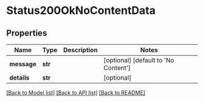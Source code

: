# Status200OkNoContentData

## Properties
Name | Type | Description | Notes
------------ | ------------- | ------------- | -------------
**message** | **str** |  | [optional] [default to 'No Content']
**details** | **str** |  | [optional] 

[[Back to Model list]](../README.md#documentation-for-models) [[Back to API list]](../README.md#documentation-for-api-endpoints) [[Back to README]](../README.md)

